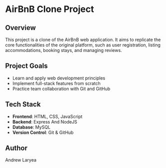 # AirBnB Clone Project

## Overview
This project is a clone of the AirBnB web application. It aims to replicate the core functionalities of the original platform, such as user registration, listing accommodations, booking stays, and managing reviews.

## Project Goals
- Learn and apply web development principles
- Implement full-stack features from scratch
- Practice team collaboration with Git and GitHub

## Tech Stack
- **Frontend**: HTML, CSS, JavaScript
- **Backend**: Express And NodeJS
- **Database**: MySQL
- **Version Control**: Git & GitHub

## Author
Andrew Laryea

